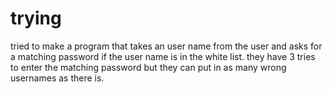# trying
tried to make a program that takes an user name from the user and asks for a matching password if the user name is in the white list. they have 3 tries to enter the matching password but they can put in as many wrong usernames as there is.
